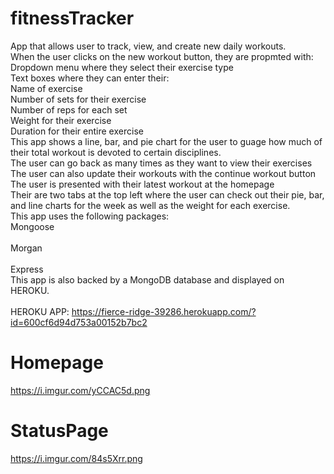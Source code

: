 # fitnessTracker
App that allows user to track, view, and create new daily workouts.<br>
When the user clicks on the new workout button, they are propmted with:<br>
Dropdown menu where they select their exercise type<br> Text boxes where they can enter their:<br> 
Name of exercise<br> Number of sets for their exercise<br> Number of reps for each set<br>
Weight for their exercise<br> Duration for their entire exercise<br>
This app shows a line, bar, and pie chart for the user to guage how much of their total workout is devoted to certain disciplines.<br>
The user can go back as many times as they want to view their exercises<br>
The user can also update their workouts with the continue workout button<br>
The user is presented with their latest workout at the homepage<br>
Their are two tabs at the top left where the user can check out their pie, bar, and line charts for the week as well as the weight for each exercise.<br>
This app uses the following packages:<br>
Mongoose <br><br> Morgan<br><br> Express<br>
This app is also backed by a MongoDB database and displayed on HEROKU.<br><br>
HEROKU APP: https://fierce-ridge-39286.herokuapp.com/?id=600cf6d94d753a00152b7bc2 <br>

# Homepage
https://i.imgur.com/yCCAC5d.png

# StatusPage
https://i.imgur.com/84s5Xrr.png

